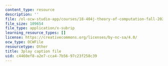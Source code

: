 ```yaml
---
content_type: resource
description: ''
file: /ol-ocw-studio-app/courses/18-404j-theory-of-computation-fall-2020/c4460ef8a2e7cca47b5697c23f258c39_eEXSv0jChO4.srt
file_size: 109654
file_type: application/x-subrip
learning_resource_types: []
license: https://creativecommons.org/licenses/by-nc-sa/4.0/
ocw_type: OCWFile
resourcetype: Other
title: 3play caption file
uid: c4460ef8-a2e7-cca4-7b56-97c23f258c39
---
```

